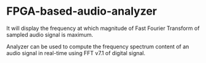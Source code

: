 # FPGA-based-audio-analyzer
It will display the frequency at which magnitude of Fast Fourier Transform of sampled audio signal is maximum. 

Analyzer can be used to compute the frequency spectrum content of an audio signal in real-time using FFT v7.1 of digital signal.
